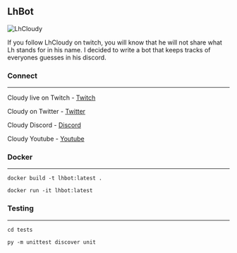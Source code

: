 ## LhBot

![LhCloudy](https://i.ytimg.com/vi/Al7yT5S1cGk/maxresdefault.jpg)

If you follow LhCloudy on twitch, you will know that he will not share what Lh stands for in his name. I decided to write a bot that keeps tracks of everyones guesses in his discord. 

### Connect
___
Cloudy live on Twitch - [Twitch](https://www.twitch.tv/lhcloudy27)

Cloudy on Twitter - [Twitter](https://twitter.com/LhCloudy)

Cloudy Discord - [Discord](https://discord.com/invite/jd6CZSj8jb)

Cloudy Youtube - [Youtube](https://www.youtube.com/channel/UC2CV-HWvIrMO4mUnYtNS-7A)

### Docker
___
`docker build -t lhbot:latest .`

`docker run -it lhbot:latest`  
  
### Testing
___
`cd tests`  
  
`py -m unittest discover unit`
